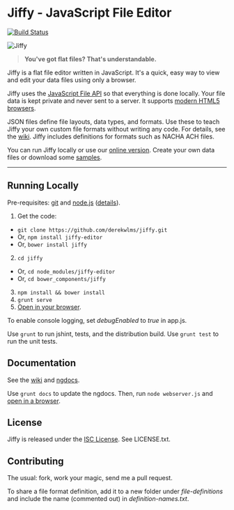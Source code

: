 # Jiffy - JavaScript File Editor
[![Build Status](https://secure.travis-ci.org/derekwlms/jiffy.png?branch=master)](https://travis-ci.org/derekwlms/jiffy)

![Jiffy](http://paymenthorizons.com/jiffyfiles/jiffy-med.png)

> **You've got flat files?  That's understandable.**

Jiffy is a flat file editor written in JavaScript.  It's a quick, easy way to view and edit your data files using only a browser. 

Jiffy uses the [JavaScript File API](https://www.w3.org/TR/file-upload/) so that everything is done locally.  Your file data is kept private and never sent to a server.  It supports [modern HTML5 browsers](http://caniuse.com/#feat=fileapi).

JSON files define file layouts, data types, and formats.  Use these to teach Jiffy your own custom file formats without writing any code.  For details, see the [wiki](https://github.com/derekwlms/jiffy/wiki).  Jiffy includes definitions for formats such as NACHA ACH files.

You can run Jiffy locally or use our [online version](http://jiffy.paymenthorizons.com). Create your own data files or download some [samples](http://paymenthorizons.com/jiffyfiles/jiffy-data.zip).

---

## Running Locally

Pre-requisites: [git](https://git-scm.com/) and [node.js](https://nodejs.org) ([details](https://github.com/derekwlms/jiffy/wiki/Installation)).
1. Get the code:
 *  `git clone https://github.com/derekwlms/jiffy.git`
 * Or, `npm install jiffy-editor` 
 * Or, `bower install jiffy`
2. `cd jiffy`
 * Or, `cd node_modules/jiffy-editor`
 * Or, `cd bower_components/jiffy`
3. `npm install && bower install`
4. `grunt serve`
5. [Open in your browser](http://localhost:9000).

To enable console logging, set *debugEnabled* to *true* in app.js.

Use `grunt` to run jshint, tests, and the distribution build.  Use `grunt test` to run the unit tests.

## Documentation

See the [wiki](https://github.com/derekwlms/jiffy/wiki) and [ngdocs](http://paymenthorizons.com/jiffyfiles/docs).

Use `grunt docs` to update the ngdocs.  Then, run `node webserver.js` and [open in a browser](http://localhost/app).

## License
Jiffy is released under the [ISC License](https://opensource.org/licenses/ISC).  See LICENSE.txt.

## Contributing

The usual: fork, work your magic, send me a pull request.  

To share a file format definition, add it to a new folder under *file-definitions* and include the name (commented out) in *definition-names.txt*. 

